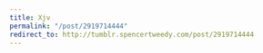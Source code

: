 ```yaml
---
title: Xjv
permalink: "/post/2919714444"
redirect_to: http://tumblr.spencertweedy.com/post/2919714444
---
```


